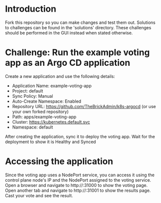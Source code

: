 # Introduction
Fork this repository so you can make changes and test them out.
Solutions to challenges can be found in the 'solutions' directory.
These challenges should be performed in the GUI instead when stated otherwise.

# Challenge: Run the example voting app as an Argo CD application
Create a new application and use the following details:
- Application Name: example-voting-app
- Project: default
- Sync Policy: Manual
- Auto-Create Namespace: Enabled
- Repository URL: https://github.com/TheBrickAdmin/k8s-argocd (or use your own forked repository)
- Path: apps/example-voting-app
- Cluster: https://kubernetes.default.svc
- Namespace: default

After creating the application, sync it to deploy the voting app.
Wait for the deployment to show it is Healthy and Synced

# Accessing the application
Since the voting app uses a NodePort service, you can access it using the control plane node's IP and the NodePort assigned to the voting service.
Open a browser and navigate to http://<nodeport-ip>:31000 to show the voting page.
Open another tab and navigate to http://<nodeport-ip>:31001 to show the results page.
Cast your vote and see the result.